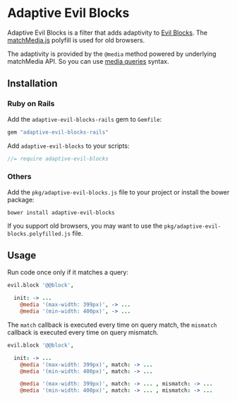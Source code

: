 # Adaptive Evil Blocks

[Evil Blocks]:    https://github.com/ai/evil-blocks/
[matchMedia.js]:  https://github.com/paulirish/matchMedia.js/
[media queries]:  http://www.w3.org/TR/css3-mediaqueries/

Adaptive Evil Blocks is a filter that adds adaptivity to [Evil Blocks].
The [matchMedia.js] polyfill is used for old browsers.

The adaptivity is provided by the `@media` method powered by underlying
matchMedia API. So you can use [media queries] syntax.

## Installation

### Ruby on Rails

Add the `adaptive-evil-blocks-rails` gem to `Gemfile`:

```ruby
gem "adaptive-evil-blocks-rails"
```

Add `adaptive-evil-blocks` to your scripts:

```js
//= require adaptive-evil-blocks
```

### Others
Add the `pkg/adaptive-evil-blocks.js` file to your project or install
the bower package:

```
bower install adaptive-evil-blocks
```

If you support old browsers, you may want to use the
`pkg/adaptive-evil-blocks.polyfilled.js` file.


## Usage

Run code once only if it matches a query:
```coffee
evil.block '@@block',

  init: -> ...
    @media '(max-width: 399px)', -> ...
    @media '(min-width: 400px)', -> ...

```

The `match` callback is executed every time on query match, the `mismatch`
callback is executed every time on query mismatch.

```coffee
evil.block '@@block',

  init: -> ...
    @media '(max-width: 399px)', match: -> ...
    @media '(min-width: 400px)', match: -> ...

    @media '(max-width: 399px)', match: -> ... , mismatch: -> ...
    @media '(min-width: 400px)', match: -> ... , mismatch: -> ...
```
